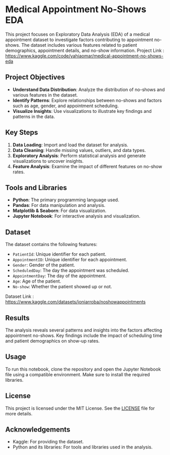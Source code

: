 # Medical Appointment No-Shows EDA

This project focuses on Exploratory Data Analysis (EDA) of a medical appointment dataset to investigate factors contributing to appointment no-shows. The dataset includes various features related to patient demographics, appointment details, and no-show information.
Project Link : https://www.kaggle.com/code/yahiaomar/medical-appointment-no-shows-eda
## Project Objectives

- **Understand Data Distribution**: Analyze the distribution of no-shows and various features in the dataset.
- **Identify Patterns**: Explore relationships between no-shows and factors such as age, gender, and appointment scheduling.
- **Visualize Insights**: Use visualizations to illustrate key findings and patterns in the data.

## Key Steps

1. **Data Loading**: Import and load the dataset for analysis.
2. **Data Cleaning**: Handle missing values, outliers, and data types.
3. **Exploratory Analysis**: Perform statistical analysis and generate visualizations to uncover insights.
4. **Feature Analysis**: Examine the impact of different features on no-show rates.

## Tools and Libraries

- **Python**: The primary programming language used.
- **Pandas**: For data manipulation and analysis.
- **Matplotlib & Seaborn**: For data visualization.
- **Jupyter Notebook**: For interactive analysis and visualization.

## Dataset

The dataset contains the following features:
- `PatientId`: Unique identifier for each patient.
- `AppointmentID`: Unique identifier for each appointment.
- `Gender`: Gender of the patient.
- `ScheduledDay`: The day the appointment was scheduled.
- `AppointmentDay`: The day of the appointment.
- `Age`: Age of the patient.
- `No-show`: Whether the patient showed up or not.

Dataset Link : https://www.kaggle.com/datasets/joniarroba/noshowappointments

## Results

The analysis reveals several patterns and insights into the factors affecting appointment no-shows. Key findings include the impact of scheduling time and patient demographics on show-up rates.

## Usage

To run this notebook, clone the repository and open the Jupyter Notebook file using a compatible environment. Make sure to install the required libraries.

## License

This project is licensed under the MIT License. See the [LICENSE](LICENSE) file for more details.

## Acknowledgements

- Kaggle: For providing the dataset.
- Python and its libraries: For tools and libraries used in the analysis.
